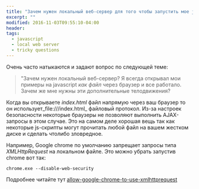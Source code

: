 ```yaml
---
title: "Зачем нужен локальный веб-сервер для того чтобы запустить мое javascript-приложение?"
excerpt: ""
modified: 2016-11-03T09:55:10-04:00
header:
tags: 
  - javascript
  - local web server
  - tricky questions
---
```


Очень часто натыкаются и задают вопрос по следующей теме:

> "Зачем нужен локальный веб-сервер? Я всегда открывал мои примеры на javascript _как файл_
через браузер и все работало. Зачем же мне нужны эти дополнительные телодвижения?

Когда вы открываете _index.html_ файл напрямую через ваш браузер то 
он использует_file:///index.html_ файловый протокол.
Из-за настроек безопасности некоторые браузеры не позволяют выполнить AJAX-запросы
в этом случае. Это на самом деле хорошая вещь так как некоторые js-скрипты могут
прочитать любой файл на вашем жестком диске и сделать чтолибо зловредное.

Например, Google chrome по умолчанию запрещает запросы типа _XMLHttpRequest_
на локальном файле. Это можно убрать запустив chrome вот так:
```
chrome.exe --disable-web-security
```

Подробнее читайте тут [allow-google-chrome-to-use-xmlhttprequest](http://stackoverflow.com/questions/4819060/allow-google-chrome-to-use-xmlhttprequest-to-load-a-url-from-a-local-file) 
